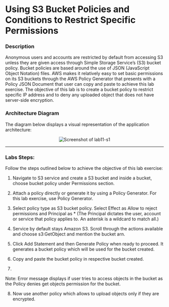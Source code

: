 # Using S3 Bucket Policies and Conditions to Restrict Specific Permissions

### Description

Anonymous users and accounts are restricted by default from accessing S3 unless they are given access through
Simple Storage Service’s (S3) bucket policy. Bucket policies are based around the use of JSON (JavaScript Object
Notation) files. AWS makes it relatively easy to set basic permissions on its S3 buckets through the AWS Policy
Generator that presents with a Policy JSON Document that user can copy and paste to achieve this lab exercise.
The objective of this lab is to create a bucket policy to restrict specific IP address and to deny any uploaded object
that does not have server-side encryption.

### Architecture Diagram

The diagram below displays a visual representation of the application architecture:

<p align="center">
  <img src="https://github.com/jatinbunkar/AWS-Clouds/blob/0a22cd068ace1a6760771de0e8b737ca65058fdd/Screenshots/lab11-s1.png" alt="Screenshot of lab11-s1">
</p>

---

### Labs Steps:

Follow the steps outlined below to achieve the objective of this lab exercise:

1. Navigate to S3 service and create a S3 bucket and inside a bucket, choose bucket policy under
Permissions section.

2. Attach a policy directly or generate it by using a Policy Generator. For this lab exercise, use Policy
Generator.

3. Select policy type as S3 bucket policy. Select Effect as Allow to reject permissions and Principal as *
(The Principal dictates the user, account or service that policy applies to. An asterisk is a wildcard to match
all.)

4. Service by default stays Amazon S3. Scroll through the actions available and choose s3:GetObject and
mention the bucket arn.

5. Click Add Statement and then Generate Policy when ready to proceed. It generates a bucket policy which
will be used for the bucket created.

6. Copy and paste the bucket policy in respective bucket created.
7. 
Note: Error message displays if user tries to access objects in the bucket as the Policy denies get objects
permission for the bucket.

8. Now use another policy which allows to upload objects only if they are encrypted.

